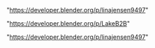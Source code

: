 "https://developer.blender.org/p/linajensen9497"

"https://developer.blender.org/p/LakeB2B"

 
"https://developer.blender.org/p/linajensen9497"


 
